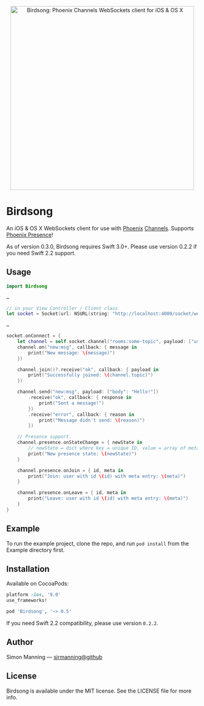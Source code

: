 <p align="center">
    <img src="https://raw.githubusercontent.com/sjrmanning/Birdsong/assets/birdsong.png" width="483px" alt="Birdsong: Phoenix Channels WebSockets client for iOS & OS X">
</p>

# Birdsong

An iOS & OS X WebSockets client for use with [Phoenix](http://www.phoenixframework.org) [Channels](http://www.phoenixframework.org/docs/channels). Supports [Phoenix Presence](https://hexdocs.pm/phoenix/1.2.0/Phoenix.Presence.html)!

As of version 0.3.0, Birdsong requires Swift 3.0+. Please use version 0.2.2 if you need Swift 2.2 support.


## Usage

```swift
import Birdsong

…

// in your View Controller / Client class
let socket = Socket(url: NSURL(string: "http://localhost:4000/socket/websocket")!)

…

socket.onConnect = {
    let channel = self.socket.channel("rooms:some-topic", payload: ["user": "spartacus"])
    channel.on("new:msg", callback: { message in
        print("New message: \(message)")
    })

    channel.join()?.receive("ok", callback: { payload in
        print("Successfully joined: \(channel.topic)")
    })

    channel.send("new:msg", payload: ["body": "Hello!"])
        .receive("ok", callback: { response in
            print("Sent a message!")
        })
        .receive("error", callback: { reason in
            print("Message didn't send: \(reason)")
        })

    // Presence support.
    channel.presence.onStateChange = { newState in
        // newState = dict where key = unique ID, value = array of metas.
        print("New presence state: \(newState)")
    }

    channel.presence.onJoin = { id, meta in
        print("Join: user with id \(id) with meta entry: \(meta)")
    }

    channel.presence.onLeave = { id, meta in
        print("Leave: user with id \(id) with meta entry: \(meta)")
    }
}
```

## Example

To run the example project, clone the repo, and run `pod install` from the Example directory first.

## Installation

Available on CocoaPods:

```ruby
platform :ios, '9.0'
use_frameworks!

pod 'Birdsong', '~> 0.5'
```

If you need Swift 2.2 compatibility, please use version `0.2.2`.

## Author

Simon Manning — [sjrmanning@github](https://github.com/sjrmanning)

## License

Birdsong is available under the MIT license. See the LICENSE file for more info.

